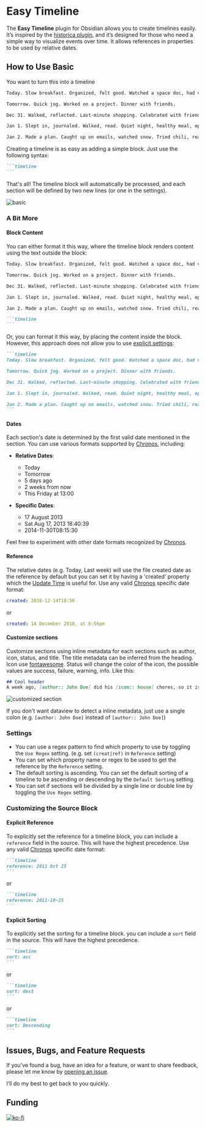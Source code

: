 # Easy Timeline

The **Easy Timeline** plugin for Obsidian allows you to create timelines easily. It’s inspired by the [historica plugin](https://github.com/nhannht/obsidian-historica), and it’s designed for those who need a simple way to visualize events over time. It allows references in properties to be used by relative dates.

## How to Use Basic

You want to turn this into a timeline

```md
Today. Slow breakfast. Organized, felt good. Watched a space doc, had veggies and quinoa.

Tomorrow. Quick jog. Worked on a project. Dinner with friends.

Dec 31. Walked, reflected. Last-minute shopping. Celebrated with friends.

Jan 1. Slept in, journaled. Walked, read. Quiet night, healthy meal, episodes.

Jan 2. Made a plan. Caught up on emails, watched snow. Tried chili, read.
```

Creating a timeline is as easy as adding a simple block. Just use the following syntax:

````md
```timeline
```
````

That's all! The timeline block will automatically be processed, and each section will be defined by two new lines (or one in the settings).

![basic](images/basic.png)

### A Bit More

#### Block Content

You can either format it this way, where the timeline block renders content using the text outside the block:  

````md
Today. Slow breakfast. Organized, felt good. Watched a space doc, had veggies and quinoa.

Tomorrow. Quick jog. Worked on a project. Dinner with friends.

Dec 31. Walked, reflected. Last-minute shopping. Celebrated with friends.

Jan 1. Slept in, journaled. Walked, read. Quiet night, healthy meal, episodes.

Jan 2. Made a plan. Caught up on emails, watched snow. Tried chili, read.

```timeline
```
````

Or, you can format it this way, by placing the content inside the block. However, this approach does not allow you to use [explicit settings](#customizing-the-source-block):  

````md
```timeline
Today. Slow breakfast. Organized, felt good. Watched a space doc, had veggies and quinoa.

Tomorrow. Quick jog. Worked on a project. Dinner with friends.

Dec 31. Walked, reflected. Last-minute shopping. Celebrated with friends.

Jan 1. Slept in, journaled. Walked, read. Quiet night, healthy meal, episodes.

Jan 2. Made a plan. Caught up on emails, watched snow. Tried chili, read.
```
````

#### Dates

Each section's date is determined by the first valid date mentioned in the section. You can use various formats supported by [Chronos](https://github.com/wanasit/chrono), including:

- **Relative Dates**:
  - Today
  - Tomorrow
  - 5 days ago
  - 2 weeks from now
  - This Friday at 13:00

- **Specific Dates**:
  - 17 August 2013
  - Sat Aug 17, 2013 18:40:39
  - 2014-11-30T08:15:30

Feel free to experiment with other date formats recognized by [Chronos](https://github.com/wanasit/chrono).

#### Reference

The relative dates (e.g. Today, Last week) will use the file created date as the reference by default but you can set it by having a 'created' property which the [Update Time](https://github.com/dsebastien/obsidian-update-time) is useful for. Use any valid [Chronos](https://github.com/wanasit/chrono) specific date format:

```yaml
created: 2018-12-14T18:56
```

or

```yaml
created: 14 December 2018, at 6:56pm
```

#### Customize sections

Customize sections using inline metadata for each sections such as author, icon, status, and title. The title metadata can be inferred from the heading. Icon use [fontawesome](https://fontawesome.com/v6/search?o=r&m=free). Status will change the color of the icon, the possible values are success, failure, warning, info. Like this:

```md
## Cool header
A week ago, [author:: John Doe] did his [icon:: house] chores, so it is a [status:: success]. Looking forward to the next phase is exciting, but reflecting on the journey—from yesterday, through today, and into tomorrow—brings clarity and gratitude. 
```

![customized section](images/customized-section.png)

If you don't want dataview to detect a inline metadata, just use a single colon (e.g. `[author: John Doe]` instead of `[author:: John Doe]`)

### Settings

- You can use a regex pattern to find which property to use by toggling the `Use Regex` setting. (e.g. set `(creat|ref)` in `Reference` setting)
- You can set which property name or regex to be used to get the reference by the `Reference` setting.
- The default sorting is ascending. You can set the default sorting of a timeline to be ascending or descending by the `Default Sorting` setting.
- You can set if sections will be divided by a single line or double line by toggling the `Use Regex` setting.

### Customizing the Source Block

#### Explicit Reference

To explicitly set the reference for a timeline block, you can include a `reference` field in the source. This will have the highest precedence. Use any valid [Chronos](https://github.com/wanasit/chrono) specific date format:

````md
```timeline
reference: 2011 Oct 25
```
````

or

````md
```timeline
reference: 2011-10-25
```
````

#### Explicit Sorting

To explicitly set the sorting for a timeline block. you can include a `sort` field in the source. This will have the highest precedence.

````md
```timeline
sort: asc
```
````

or

````md
```timeline
sort: dest
```
````

or

````md
```timeline
sort: Descending
```
````

## Issues, Bugs, and Feature Requests

If you’ve found a bug, have an idea for a feature, or want to share feedback, please let me know by [opening an issue](https://github.com/Romelium/obsidian-easy-timeline/issues).

I’ll do my best to get back to you quickly.

## Funding

[![ko-fi](https://ko-fi.com/img/githubbutton_sm.svg)](https://ko-fi.com/N4N317DZDN)
